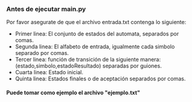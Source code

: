 ### Antes de ejecutar main.py
Por favor asegurate de que el archivo entrada.txt contenga lo siguiente:
* Primer linea: El conjunto de estados del automata, separados por comas.
* Segunda linea: El alfabeto de entrada, igualmente cada simbolo separado por comas.
* Tercer linea: función de transición de la siguiente manera: (estado,simbolo,estadoResultado) separadas por guiones.
* Cuarta linea: Estado inicial.
* Quinta linea: Estados finales o de aceptación separados por comas.

#### Puede tomar como ejemplo el archivo "ejemplo.txt"

